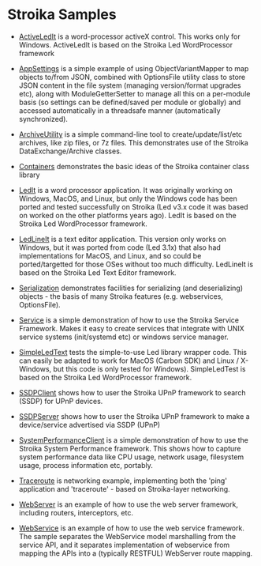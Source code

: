# Stroika Samples

* [ActiveLedIt](ActiveLedIt/)
  is a word-processor activeX control. This works only for Windows.
  ActiveLedIt is based on the Stroika Led WordProcessor framework

* [AppSettings](AppSettings/)
  is a simple example of using ObjectVariantMapper to map objects to/from JSON, 
  combined with OptionsFile utility class to store JSON content in the file system (managing version/format upgrades etc),
  along with ModuleGetterSetter to manage all this on a per-module basis (so settings can be defined/saved per module or globally)
  and accessed automatically in a threadsafe manner (automatically synchronized).

* [ArchiveUtility](ArchiveUtility/)
  is a simple command-line tool to create/update/list/etc archives, like zip files, or 7z files.
  This demonstrates use of the Stroika DataExchange/Archive classes.

* [Containers](Containers/)
  demonstrates the basic ideas of the Stroika container class library

* [LedIt](LedIt/)
  is a word processor application. It was originally working on Windows,
  MacOS, and Linux, but only the Windows code has been ported and tested
  successfully on Stroika (Led v3.x code it was based on worked on the
  other platforms years ago).
  LedIt is based on the Stroika Led WordProcessor framework.

* [LedLineIt](LedLineIt/)
  is a text editor application. This version only works on Windows, but it
  was ported from code (Led 3.1x) that also had implementations for MacOS, and
  Linux, and so could be ported/targetted for those OSes without too much difficulty.
  LedLineIt is based on the Stroika Led Text Editor framework.

* [Serialization](Serialization/)
  demonstrates facilities for serializing (and deserializing) objects - the basis of many Stroika
  features (e.g. webservices, OptionsFile).

* [Service](Service/)
  is a simple demonstration of how to use the Stroika Service Framework. Makes it easy to create
  services that integrate with UNIX service systems (init/systemd etc) or windows service manager.

* [SimpleLedText](SimpleLedText/)
  tests the simple-to-use Led library wrapper code. This can easily
  be adapted to work for MacOS (Carbon SDK) and Linux / X-Windows, but
  this code is only tested for Windows).
  SimpleLedTest is based on the Stroika Led WordProcessor framework.

* [SSDPClient](SSDPClient/)
  shows how to user the Stroika UPnP framework to search (SSDP) for UPnP devices.

* [SSDPServer](SSDPServer/)
  shows how to user the Stroika UPnP framework to make a device/service advertised via SSDP (UPnP)

* [SystemPerformanceClient](SystemPerformanceClient/)
  is a simple demonstration of how to use the Stroika System Performance framework. This shows how to capture
  system performance data like CPU usage, network usage, filesystem usage, process information etc, portably.

* [Traceroute](Traceroute/)
  is networking example, implementing both the 'ping' application and 'traceroute' - based on Stroika-layer networking.

* [WebServer](WebServer/)
  is an example of how to use the web server framework, including routers, interceptors, etc.

* [WebService](WebService/)
  is an example of how to use the web service framework. The sample separates the WebService model marshalling from the service API, and it separates implementation of webservice from mapping the APIs into a (typically RESTFUL) WebServer route mapping.

